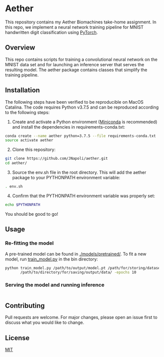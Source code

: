 # Aether
This repository contains my Aether Biomachines take-home assignment. In this
repo, we implement a neural network training pipeline for MNIST handwritten
digit classification using [PyTorch](https://pytorch.org/).

## Overview

This repo contains scripts for training a convolutional neural
network on the MNIST data set and for launching an inference server that
serves the resulting model. The aether package contains
classes that simplify the training pipeline.

## Installation

The following steps have been verified to be reproducible on MacOS Catalina.
The code requires Python v3.7.5 and can be reproduced according to the following
steps:

1. Create and activate a Python environment ([Miniconda](https://docs.conda.io/en/latest/miniconda.html)
 is recommended) and install the dependencies in requirements-conda.txt:

```bash
conda create --name aether python=3.7.5 --file requirements-conda.txt
source activate aether
```

2. Clone this repository:
```bash
git clone https://github.com/JNapoli/aether.git
cd aether/
```

3. Source the env.sh file in the root directory. This will add the aether
package to your PYTHONPATH environment variable:
```bash
. env.sh
```

4. Confirm that the PYTHONPATH environment variable was properly set:
```bash
echo $PYTHONPATH
```

You should be good to go!

## Usage

### Re-fitting the model

A pre-trained model can be found in [./models/pretrained/](./models/pretrained/).
To fit a new model, run [train_model.py](./bin/train_model.py) in the bin directory:
```bash
python train_model.py /path/to/output/model.pt /path/for/storing/datasets/ \
       /path/to/directory/for/saving/output/data/ -epochs 10
```

### Serving the model and running inference

```bash
```

## Contributing
Pull requests are welcome. For major changes, please open an issue first to
discuss what you would like to change.


## License
[MIT](https://choosealicense.com/licenses/mit/)
